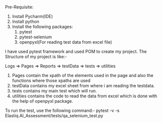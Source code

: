 Pre-Requisite:
1. Install Pycharm(IDE)
2. Install python
3. Install the following packages:
   1) pytest
   2) pytest-selenium
   3) openpyxl(For reading test data from excel file)

I have used pytest framework and used POM to create my project.
The Structure of my project is like:-

Logs => Pages => Reports => testData => tests => utilities
1. Pages contain the xpath of the elements used in the page and also the functions where those xpaths are used
2. testData contains my excel sheet from where i am reading the testdata.
3. tests contains my main test which will run.
4. utilities contains the code to read the data from excel which is done with the help of openpyxl package.

To run the test, use the following command:-
pytest -v -s Elastiq.AI_Assessment/tests/qa_selenium_test.py